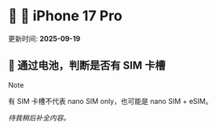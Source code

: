 # 📱  iPhone 17 Pro

更新时间: **2025-09-19**

## 🔋 通过电池，判断是否有 SIM 卡槽

> [!NOTE]
> 有 SIM 卡槽不代表 nano SIM only，也可能是 nano SIM + eSIM。

_待我稍后补全内容。_
